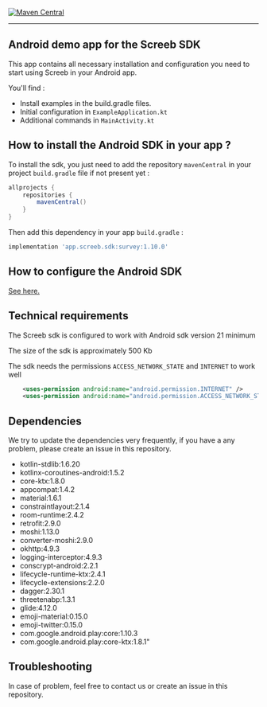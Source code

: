 [![Maven Central](https://img.shields.io/maven-central/v/app.screeb.sdk/survey.svg?label=Maven%20Central)](https://search.maven.org/search?q=g:%22app.screeb.sdk%22%20AND%20a:%22survey%22)

___

## Android demo app for the Screeb SDK

This app contains all necessary installation and configuration you need to start using Screeb in your Android app.

You'll find :

- Install examples in the build.gradle files.
- Initial configuration in `ExampleApplication.kt`
- Additional commands in `MainActivity.kt`

## How to install the Android SDK in your app ?

To install the sdk, you just need to add the repository `mavenCentral` in your project `build.gradle` file if not present yet :

```groovy
allprojects {
    repositories {
        mavenCentral()
    }
}
```

Then add this dependency in your app `build.gradle` :

```groovy
implementation 'app.screeb.sdk:survey:1.10.0'
```

## How to configure the Android SDK
[See here.](https://github.com/ScreebApp/developers/wiki/android-SDK-install)

## Technical requirements

The Screeb sdk is configured to work with Android sdk version 21 minimum

The size of the sdk is approximately 500 Kb

The sdk needs the permissions `ACCESS_NETWORK_STATE` and `INTERNET` to work well

```xml
    <uses-permission android:name="android.permission.INTERNET" />
    <uses-permission android:name="android.permission.ACCESS_NETWORK_STATE" />
```

## Dependencies

We try to update the dependencies very frequently, if you have a any problem, please create an issue in this repository.

- kotlin-stdlib:1.6.20
- kotlinx-coroutines-android:1.5.2
- core-ktx:1.8.0
- appcompat:1.4.2
- material:1.6.1
- constraintlayout:2.1.4
- room-runtime:2.4.2
- retrofit:2.9.0
- moshi:1.13.0
- converter-moshi:2.9.0
- okhttp:4.9.3
- logging-interceptor:4.9.3
- conscrypt-android:2.2.1
- lifecycle-runtime-ktx:2.4.1
- lifecycle-extensions:2.2.0
- dagger:2.30.1
- threetenabp:1.3.1
- glide:4.12.0
- emoji-material:0.15.0
- emoji-twitter:0.15.0
- com.google.android.play:core:1.10.3
- com.google.android.play:core-ktx:1.8.1"


## Troubleshooting

In case of problem, feel free to contact us or create an issue in this repository.
